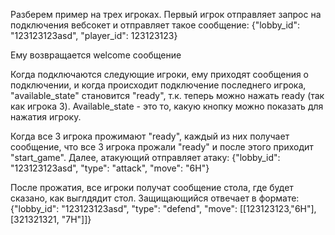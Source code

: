 Разберем пример на трех игроках. 
Первый игрок отправляет запрос на подключения вебсокет и отправляет такое сообщение:
{"lobby_id": "123123123asd",
"player_id": 123123123}

Ему возвращается welcome сообщение 

Когда подключаются следующие игроки, ему приходят сообщения о подключении, и когда происходит подключение последнего игрока, "available_state" становится "ready", т.к. теперь можно нажать ready (так как игрока 3). 
Available_state - это то, какую кнопку можно показать для нажатия игроку. 

Когда все 3 игрока прожимают "ready", каждый из них получает сообщение, что все 3 игрока прожали "ready" и после этого приходит "start_game".
Далее, атакующий отправляет атаку:
{"lobby_id": "123123123asd",
"type": "attack",
"move": "6H"}

После прожатия, все игроки получат сообщение стола, где будет сказано, как выглдядит стол. 
Защищающийся отвечает в формате:
{"lobby_id": "123123123asd",
"type": "defend",
"move": [[123123123,"6H"],[321321321, "7H"]]}

